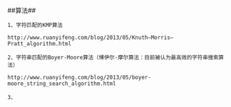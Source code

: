 ##算法##

    1、字符匹配的KMP算法

    http://www.ruanyifeng.com/blog/2013/05/Knuth–Morris–Pratt_algorithm.html
    
    2、字符串匹配的Boyer-Moore算法（博伊尔-摩尔算法：目前被认为最高效的字符串搜索算法）

    http://www.ruanyifeng.com/blog/2013/05/boyer-moore_string_search_algorithm.html

    3、